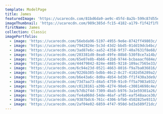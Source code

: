 ```yaml
---
template: ModelPage
title: James
featuredImage: 'https://ucarecdn.com/81bd6da9-ae9c-45fd-8a2b-599c87d55e26/'
imageThumbnail: 'https://ucarecdn.com/989c385d-fc15-4182-a179-f1f42f1fb447/'
firstName: James
collection: Classic
imagePortfolio:
  - image: 'https://ucarecdn.com/56ebda96-5197-4955-9e6e-8742ff49803c/'
  - image: 'https://ucarecdn.com/7942824e-5c3d-43d2-bbd5-01dd19dcb4bc/'
  - image: 'https://ucarecdn.com/3ad87e6c-aa52-4358-9f37-40a7631f8e68/'
  - image: 'https://ucarecdn.com/203381d0-8ea0-49fe-88b8-530f8ce7a14b/'
  - image: 'https://ucarecdn.com/65e07e8b-4b66-41b8-9744-bcbaaacf684e/'
  - image: 'https://ucarecdn.com/44479842-824e-4885-9218-109ac7565e33/'
  - image: 'https://ucarecdn.com/6c94e23d-0521-4663-8016-f9a7ba036816/'
  - image: 'https://ucarecdn.com/9226b385-bdbb-46c2-8c27-4182d56289a2/'
  - image: 'https://ucarecdn.com/b6e43a6c-8d0a-4b54-bd30-ff1f430a3de9/'
  - image: 'https://ucarecdn.com/73d7aa73-d4a5-4759-91c0-ff5a7983a932/'
  - image: 'https://ucarecdn.com/c0128161-a39b-4274-98e6-c30814698c4e/'
  - image: 'https://ucarecdn.com/b7db2f4d-7309-4ba5-b976-3a1e59301a26/'
  - image: 'https://ucarecdn.com/fe4a060d-54de-46af-af85-eaf548aace30/'
  - image: 'https://ucarecdn.com/9387bdc6-761c-4306-bfb0-4502825e9313/'
  - image: 'https://ucarecdn.com/2af04e02-6859-4f47-950d-bd3a589f21dc/'
---
```


